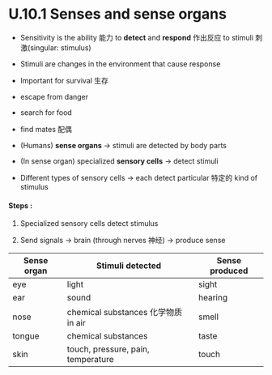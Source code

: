 # U.10.1 Senses and sense organs
- Sensitivity is the ability 能力 to **detect** and **respond** 作出反应 to stimuli 刺激(singular: stimulus)

- Stimuli are changes in the environment that cause response

- Important for survival 生存

- escape from danger

- search for food

- find mates 配偶

- (Humans) **sense organs** → stimuli are detected by body parts 

- (In sense organ) specialized **sensory cells** → detect stimuli

- Different types of sensory cells → each detect particular 特定的 kind of stimulus

#### Steps : 

1. Specialized sensory cells detect stimulus 

2. Send signals → brain (through nerves 神经) → produce sense



|**Sense organ**|Stimuli detected|**Sense produced**|
|-|-|-|
|eye|light|sight|
|ear|sound|hearing|
|nose|chemical substances 化学物质 in air|smell|
|tongue|chemical substances|taste|
|skin|touch, pressure, pain, temperature|touch|
